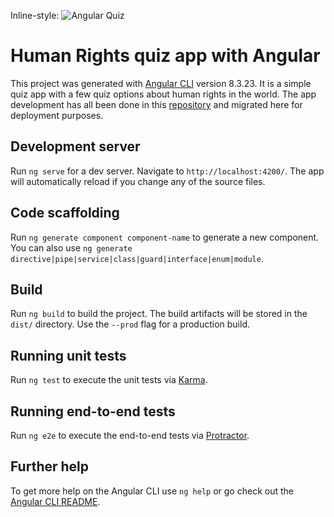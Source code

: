 Inline-style: 
![Angular Quiz](https://i.ibb.co/2h8Mmd5/Photo-by-CLAY-BANKS-on-Unsplash.jpg "Logo Title Text 1")

# Human Rights quiz app with Angular

This project was generated with [Angular CLI](https://github.com/angular/angular-cli) version 8.3.23. It is a simple quiz app with a few quiz options about human rights in the world. The app development has all been done in this <a href="https://github.com/cgobbet/human-rights-quiz" target="_blank">repository</a> and migrated here for deployment purposes.

## Development server

Run `ng serve` for a dev server. Navigate to `http://localhost:4200/`. The app will automatically reload if you change any of the source files.

## Code scaffolding

Run `ng generate component component-name` to generate a new component. You can also use `ng generate directive|pipe|service|class|guard|interface|enum|module`.

## Build

Run `ng build` to build the project. The build artifacts will be stored in the `dist/` directory. Use the `--prod` flag for a production build.

## Running unit tests

Run `ng test` to execute the unit tests via [Karma](https://karma-runner.github.io).

## Running end-to-end tests

Run `ng e2e` to execute the end-to-end tests via [Protractor](http://www.protractortest.org/).

## Further help

To get more help on the Angular CLI use `ng help` or go check out the [Angular CLI README](https://github.com/angular/angular-cli/blob/master/README.md).

